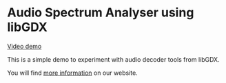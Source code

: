 # Audio Spectrum Analyser using libGDX

[Video demo](http://www.youtube.com/watch?v=5cN1VzZXcdo)

This is a simple demo to experiment with audio decoder tools from libGDX.

You will find [more information](http://gtomee.github.io/2012/07/28/audio-spectrum-visualizer-with-libgdx.html)  on our website.